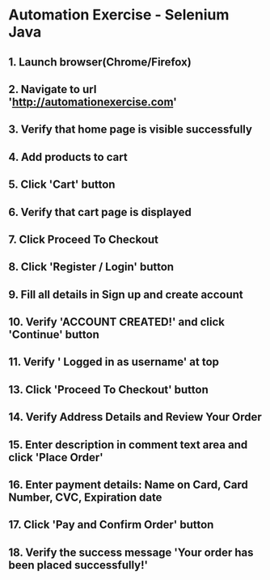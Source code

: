 # Automation Exercise - Selenium Java

## 1. Launch browser(Chrome/Firefox)
## 2. Navigate to url 'http://automationexercise.com'
## 3. Verify that home page is visible successfully
## 4. Add products to cart
## 5. Click 'Cart' button
## 6. Verify that cart page is displayed
## 7. Click Proceed To Checkout
## 8. Click 'Register / Login' button
## 9. Fill all details in Sign up and create account
## 10. Verify 'ACCOUNT CREATED!' and click 'Continue' button
## 11. Verify ' Logged in as username' at top
## 13. Click 'Proceed To Checkout' button
## 14. Verify Address Details and Review Your Order
## 15. Enter description in comment text area and click 'Place Order'
## 16. Enter payment details: Name on Card, Card Number, CVC, Expiration date
## 17. Click 'Pay and Confirm Order' button
## 18. Verify the success message 'Your order has been placed successfully!'

